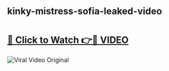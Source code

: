 ## kinky-mistress-sofia-leaked-video 

# <h2><a href="http://freeplayer.one?title=kinky-mistress-sofia-leaked-video&ref=21J">🔗 Click to Watch 👉🔴 VIDEO</a></h2>

<a href="http://freeplayer.one?title=kinky-mistress-sofia-leaked-video&ref=21J" rel="nofollow" data-target="animated-image.originalLink"><img src="https://i.ibb.co.com/xMMVF88/686577567.gif" alt="Viral Video Original" style="max-width: 100%; display: inline-block;" data-target="animated-image.originalImage"></a>

